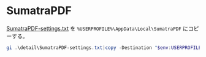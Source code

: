 # SumatraPDF

[SumatraPDF-settings.txt](./SumatraPDF-settings.txt) を `%USERPROFILE%\AppData\Local\SumatraPDF` にコピーする。

```PowerShell
gi .\detail\SumatraPDF-settings.txt|copy -Destination "$env:USERPROFILE\AppData\Local\SumatraPDF"
```
